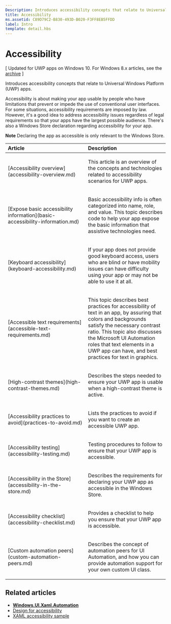 ```yaml
---
Description: Introduces accessibility concepts that relate to Universal Windows Platform (UWP) apps.
title: Accessibility
ms.assetid: C89D79C2-B830-493D-B020-F3FF8EB5FFDD
label: Intro
template: detail.hbs
---
```


Accessibility
===============================================================

\[ Updated for UWP apps on Windows 10. For Windows 8.x articles, see the [archive](http://go.microsoft.com/fwlink/p/?linkid=619132) \]

Introduces accessibility concepts that relate to Universal Windows Platform (UWP) apps.

Accessibility is about making your app usable by people who have limitations that prevent or impede the use of conventional user interfaces. For some situations, accessibility requirements are imposed by law. However, it's a good idea to address accessibility issues regardless of legal requirements so that your apps have the largest possible audience. There's also a Windows Store declaration regarding accessibility for your app.

**Note**  Declaring the app as accessible is only relevant to the Windows Store.

<table>
<colgroup>
<col width="50%" />
<col width="50%" />
</colgroup>
<thead>
<tr class="header">
<th align="left">Article</th>
<th align="left">Description</th>
</tr>
</thead>
<tbody>
<tr class="odd">
<td align="left">[Accessibility overview](accessibility-overview.md)</td>
<td align="left"><p>This article is an overview of the concepts and technologies related to accessibility scenarios for UWP apps.</p></td>
</tr>
<tr class="even">
<td align="left">[Expose basic accessibility information](basic-accessibility-information.md)</td>
<td align="left"><p>Basic accessibility info is often categorized into name, role, and value. This topic describes code to help your app expose the basic information that assistive technologies need.</p></td>
</tr>
<tr class="odd">
<td align="left">[Keyboard accessibility](keyboard-accessibility.md)</td>
<td align="left"><p>If your app does not provide good keyboard access, users who are blind or have mobility issues can have difficulty using your app or may not be able to use it at all.</p></td>
</tr>
<tr class="even">
<td align="left">[Accessible text requirements](accessible-text-requirements.md)</td>
<td align="left"><p>This topic describes best practices for accessibility of text in an app, by assuring that colors and backgrounds satisfy the necessary contrast ratio. This topic also discusses the Microsoft UI Automation roles that text elements in a UWP app can have, and best practices for text in graphics.</p></td>
</tr>
<tr class="odd">
<td align="left">[High-contrast themes](high-contrast-themes.md)</td>
<td align="left"><p>Describes the steps needed to ensure your UWP app is usable when a high-contrast theme is active.</p></td>
</tr>
<tr class="even">
<td align="left">[Accessibility practices to avoid](practices-to-avoid.md)</td>
<td align="left"><p>Lists the practices to avoid if you want to create an accessible UWP app.</p></td>
</tr>
<tr class="odd">
<td align="left">[Accessibility testing](accessibility-testing.md)</td>
<td align="left"><p>Testing procedures to follow to ensure that your UWP app is accessible.</p></td>
</tr>
<tr class="even">
<td align="left">[Accessibility in the Store](accessibility-in-the-store.md)</td>
<td align="left"><p>Describes the requirements for declaring your UWP app as accessible in the Windows Store.</p></td>
</tr>
<tr class="odd">
<td align="left">[Accessibility checklist](accessibility-checklist.md)</td>
<td align="left"><p>Provides a checklist to help you ensure that your UWP app is accessible.</p></td>
</tr>
<tr class="even">
<td align="left">[Custom automation peers](custom-automation-peers.md)</td>
<td align="left"><p>Describes the concept of automation peers for UI Automation, and how you can provide automation support for your own custom UI class.</p></td>
</tr>
</tbody>
</table>

 

<span id="related_topics"></span>Related articles
-----------------------------------------------

* [**Windows.UI.Xaml.Automation**](https://msdn.microsoft.com/library/windows/apps/BR209179)
* [Design for accessibility](https://msdn.microsoft.com/library/windows/apps/Hh700407)
* [XAML accessibility sample](http://go.microsoft.com/fwlink/p/?linkid=238570)
 

 



<!--HONumber=Mar16_HO1-->
